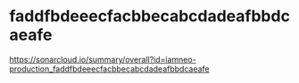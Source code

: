 # faddfbdeeecfacbbecabcdadeafbbdcaeafe
https://sonarcloud.io/summary/overall?id=iamneo-production_faddfbdeeecfacbbecabcdadeafbbdcaeafe
